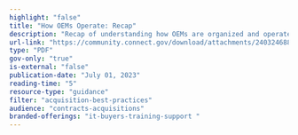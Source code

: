 ```yaml
---
highlight: "false"
title: "How OEMs Operate: Recap"
description: "Recap of understanding how OEMs are organized and operate. .gov/.mil audience only"
url-link: "https://community.connect.gov/download/attachments/2403246889/Module-8--%20IBT_OEM%20Operations_%20Module%20Recap.pdf?api=v2"
type: "PDF"
gov-only: "true"
is-external: "false"
publication-date: "July 01, 2023"
reading-time: "5"
resource-type: "guidance"
filter: "acquisition-best-practices"
audience: "contracts-acquisitions"
branded-offerings: "it-buyers-training-support "
---
```

